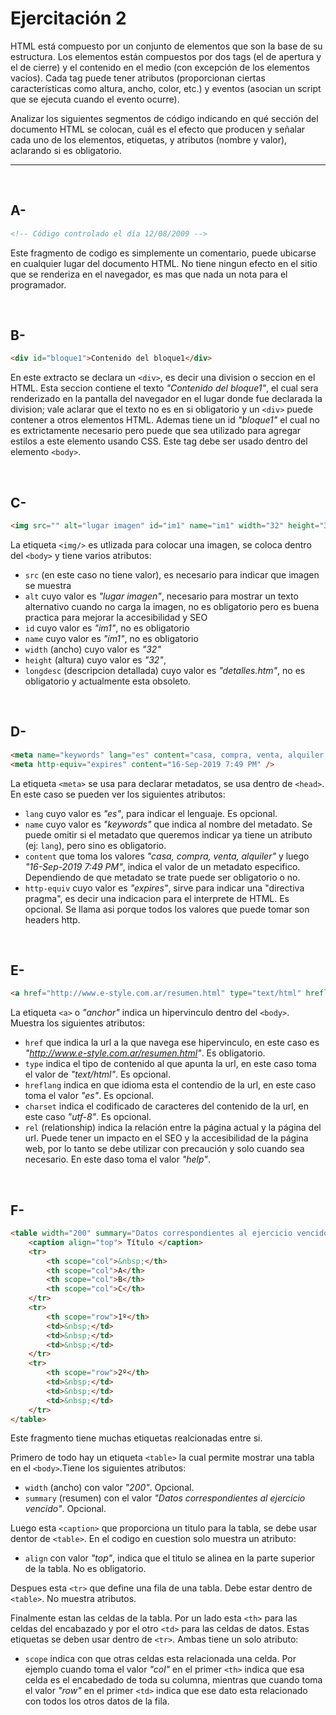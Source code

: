 # Ejercitación 2

HTML está compuesto por un conjunto de elementos que son la base de su estructura. Los elementos están compuestos por dos tags (el de apertura y el de cierre) y el contenido en el medio (con excepción de los elementos vacíos). Cada tag puede tener atributos (proporcionan ciertas características como altura, ancho, color, etc.) y eventos (asocian un script que se ejecuta cuando el evento ocurre).
 
Analizar los siguientes segmentos de código indicando en qué sección del documento HTML se colocan, cuál es el efecto que producen y señalar cada uno de los elementos, etiquetas, y atributos (nombre y valor), aclarando si es obligatorio.

---

<br>

## A-
```html
<!-- Código controlado el día 12/08/2009 -->
```
Este fragmento de codigo es simplemente un comentario, puede ubicarse en cualquier lugar del documento HTML. No tiene ningun efecto en el sitio que se renderiza en el navegador, es mas que nada un nota para el programador. 

<br>

## B- 
```html
<div id="bloque1">Contenido del bloque1</div>
```
En este extracto se declara un `<div>`, es decir una division o seccion en el HTML. Esta seccion contiene el texto *"Contenido del bloque1"*, el cual sera renderizado en la pantalla del navegador en el lugar donde fue declarada la division; vale aclarar que el texto no es en si obligatorio y un `<div>` puede contener a otros elementos HTML. Ademas tiene un id *"bloque1"* el cual no es extrictamente necesario pero puede que sea utilizado para agregar estilos a este elemento usando CSS. Este tag debe ser usado dentro del elemento `<body>`.

<br>

## C-
```html
<img src="" alt="lugar imagen" id="im1" name="im1" width="32" height="32"longdesc="detalles.htm" />
```
La etiqueta `<img/>` es utlizada para colocar una imagen, se coloca dentro del `<body>` y tiene varios atributos:
- `src` (en este caso no tiene valor), es necesario para indicar que imagen se muestra
- `alt` cuyo valor es *"lugar imagen"*, necesario para mostrar un texto alternativo cuando no carga la imagen, no es obligatorio pero es buena practica para mejorar la accesibilidad y SEO
- `id` cuyo valor es *"im1"*, no es obligatorio
- `name` cuyo valor es *"im1"*, no es obligatorio
- `width` (ancho) cuyo valor es *"32"*
- `height` (altura) cuyo valor es *"32"*,
- `longdesc` (descripcion detallada) cuyo valor es *"detalles.htm"*, no es obligatorio y actualmente esta obsoleto.

<br>

## D- 
```html
<meta name="keywords" lang="es" content="casa, compra, venta, alquiler " />
<meta http-equiv="expires" content="16-Sep-2019 7:49 PM" />
```
La etiqueta `<meta>` se usa para declarar metadatos, se usa dentro de `<head>`. En este caso se pueden ver los siguientes atributos:
- `lang` cuyo valor es *"es"*, para indicar el lenguaje. Es opcional.
- `name` cuyo valor es *"keywords"* que indica al nombre del metadato. Se puede omitir si el metadato que queremos indicar ya tiene un atributo (ej: `lang`), pero sino es obligatorio.
- `content` que toma los valores *"casa, compra, venta, alquiler"* y luego *"16-Sep-2019 7:49 PM"*, indica el valor de un metadato especifico. Dependiendo de que metadato se trate puede ser obligatorio o no.
- `http-equiv` cuyo valor es *"expires"*, sirve para indicar una "directiva pragma", es decir una indicacion para el interprete de HTML. Es opcional. Se llama asi porque todos los valores que puede tomar son headers http.

<br>

## E-
```html
<a href="http://www.e-style.com.ar/resumen.html" type="text/html" hreflang="es" charset="utf-8" rel="help">Resumen HTML </a>
```
La etiqueta `<a>` o *"anchor"* indica un hipervinculo dentro del `<body>`. Muestra los siguientes atributos:
- `href` que indica la url a la que navega ese hipervinculo, en este caso es *"http://www.e-style.com.ar/resumen.html"*. Es obligatorio.
- `type` indica el tipo de contenido al que apunta la url, en este caso toma el valor de *"text/html"*. Es opcional.
- `hreflang` indica en que idioma esta el contendio de la url, en este caso toma el valor *"es"*. Es opcional.
- `charset` indica el codificado de caracteres del contenido de la url, en este caso *"utf-8"*. Es opcional.
- `rel` (relationship) indica la relación entre la página actual y la página del url. Puede tener un impacto en el SEO y la accesibilidad de la página web, por lo tanto se debe utilizar con precaución y solo cuando sea necesario. En este daso toma el valor *"help"*.

<br>

## F-
```html
<table width="200" summary="Datos correspondientes al ejercicio vencido">
    <caption align="top"> Título </caption>
    <tr>
        <th scope="col">&nbsp;</th>
        <th scope="col">A</th>
        <th scope="col">B</th>
        <th scope="col">C</th>
    </tr>
    <tr>
        <th scope="row">1º</th>
        <td>&nbsp;</td>
        <td>&nbsp;</td>
        <td>&nbsp;</td>
    </tr>
    <tr>
        <th scope="row">2º</th>
        <td>&nbsp;</td>
        <td>&nbsp;</td>
        <td>&nbsp;</td>
    </tr>
</table>
```

Este fragmento tiene muchas etiquetas realcionadas entre si.

Primero de todo hay un etiqueta `<table>` la cual permite mostrar una tabla en el `<body>`.Tiene los siguientes atributos:
- `width` (ancho) con valor *"200"*. Opcional. 
- `summary` (resumen) con el valor *"Datos correspondientes al ejercicio vencido"*. Opcional.

Luego esta `<caption>` que proporciona un titulo para la tabla, se debe usar dentor de `<table>`. En el codigo en cuestion solo muestra un atributo:
- `align` con valor *"top"*, indica que el titulo se alinea en la parte superior de la tabla. No es obligatorio.

Despues esta `<tr>` que define una fila de una tabla. Debe estar dentro de `<table>`. No muestra atributos.

Finalmente estan las celdas de la tabla. Por un lado esta `<th>` para las celdas del encabazado y por el otro `<td>` para las celdas de datos. Estas etiquetas se deben usar dentro de `<tr>`. Ambas tiene un solo atributo:
- `scope` indica con que otras celdas esta relacionada una celda. Por ejemplo cuando toma el valor *"col"* en el primer `<th>` indica que esa celda es el encabedado de toda su columna, mientras que cuando toma el valor *"row"* en el primer `<td>` indica que ese dato esta relacionado con todos los otros datos de la fila.
